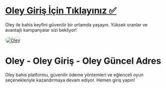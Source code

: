 # <a href="https://bit.ly/m/casinositelerigiriş">Oley Giriş İçin Tıklayınız ✅</a>
Oley ile bahis keyfini güvenilir bir ortamda yaşayın. Yüksek oranlar ve avantajlı kampanyalar sizi bekliyor!

<a href="https://bit.ly/m/casinositelerigiriş" title="Oley">
<img src="https://i.ibb.co/WPZ567g/cats.jpg" alt="Oley" style="max-width: 100%; border: 2px solid #ddd; border-radius: 10px;">
</a>

# Oley - Oley Giriş - Oley Güncel Adres
Oley bahis platformu, güvenilir ödeme yöntemleri ve eğlenceli oyun seçenekleriyle kazandırmaya devam ediyor. Hemen giriş yapın!
